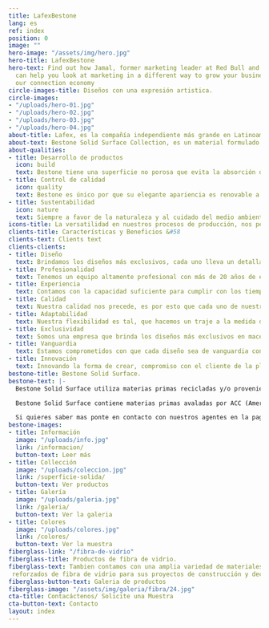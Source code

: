 ```yaml
---
title: LafexBestone
lang: es
ref: index
position: 0
image: ""
hero-image: "/assets/img/hero.jpg"
hero-title: LafexBestone
hero-text: Find out how Jamal, former marketing leader at Red Bull and Monster Energy,
  can help you look at marketing in a different way to grow your business faster in
  our connection economy
circle-images-title: Diseños con una expresión artistica.
circle-images:
- "/uploads/hero-01.jpg"
- "/uploads/hero-02.jpg"
- "/uploads/hero-03.jpg"
- "/uploads/hero-04.jpg"
about-title: Lafex, es la compañía independiente más grande en Latinoamérica en la fabricación de productos de moldeados en Superficie Sólida y Fibras de vidrio creadora de Bestone®.
about-text: Bestone Solid Surface Collection, es un material formulado y producido en México para mercados internacionales. Empresas como Corian by Dupont, Avonite Surfaces by Aristech Acrylics, LG Hausys y Bradley Corporation, avalan nuestra calidad como clientes satisfechos.
about-qualities:
- title: Desarrollo de productos
  icon: build
  text: Bestone tiene una superficie no porosa que evita la absorción de líquidos.
- title: Control de calidad
  icon: quality
  text: Bestone es único por que su elegante apariencia es renovable a través del tiempo.
- title: Sustentabilidad
  icon: nature
  text: Siempre a favor de la naturaleza y al cuidado del medio ambiente.
icons-title: La versatilidad en nuestros procesos de producción, nos permite lograr prácticamente cualquier moldeado con la mejor calidad y bajo los estándares internacionales.
clients-title: Características y Beneficios &#58
clients-text: Clients text
clients-clients:
- title: Diseño
  text: Brindamos los diseños más exclusivos, cada uno lleva un detallado proceso que garantiza la satisfacción del cliente.
- title: Profesionalidad
  text: Tenemos un equipo altamente profesional con más de 20 años de experiencia para desarrollar su proyecto desde el diseño, hasta el producto.
- title: Experiencia
  text: Contamos con la capacidad suficiente para cumplir con los tiempos de entrega más ambiciosos.
- title: Calidad
  text: Nuestra calidad nos precede, es por esto que cada uno de nuestros diseños lleva un detallado proceso que garantiza la satisfacción de nuestros clientes.
- title: Adaptabilidad
  text: Nuestra flexibilidad es tal, que hacemos un traje a la medida de cada uno de nuestros clientes para adaptarnos a sus necesidades ya sean de tiempo de entrega o especificaciones técnicas.
- title: Exclusividad
  text: Somos una empresa que brinda los diseños más exclusivos en macetas, basureros y ceniceros fabricados a base de fibra de vidrio.
- title: Vanguardia
  text: Estamos comprometidos con que cada diseño sea de vanguardia con estándares mundiales de calidad.
- title: Innovación
  text: Innovando la forma de crear, compromiso con el cliente de la plena satisfacción por calidad, diseño y entrega.
bestone-title: Bestone Solid Surface.
bestone-text: |-
  Bestone Solid Surface utiliza materias primas recicladas y/o provenientes de fuentes naturales renovables, esto nos ayuda a crear un producto sostenible y por supuesto amigable con el medio ambiente.  

  Bestone Solid Surface contiene materias primas avaladas por ACC (American Chemistry Council) a través de Responsible Care, una iniciativa global en la que las empresas que lo integran son líderes de la industria, unidas por un compromiso para abordar los desafíos y mejorar continuamente el desempeño de la industria química.

  Si quieres saber mas ponte en contacto con nuestros agentes en la pagina de contacto.
bestone-images:
- title: Información
  image: "/uploads/info.jpg"
  link: /informacion/
  button-text: Leer más
- title: Collección
  image: "/uploads/coleccion.jpg"
  link: /superficie-solida/
  button-text: Ver productos
- title: Galería
  image: "/uploads/galeria.jpg"
  link: /galeria/
  button-text: Ver la galeria
- title: Colores
  image: "/uploads/colores.jpg"
  link: /colores/
  button-text: Ver la muestra
fiberglass-link: "/fibra-de-vidrio"
fiberglass-title: Productos de fibra de vidrio.
fiberglass-text: Tambien contamos con una amplia variedad de materiales
 reforzados de fibra de vidrio para sus proyectos de construcción y decoración.
fiberglass-button-text: Galeria de productos
fiberglass-image: "/assets/img/galeria/fibra/24.jpg"
cta-title: Contacáctenos/ Solicite una Muestra
cta-button-text: Contacto
layout: index
---
```


